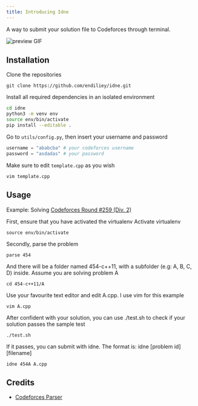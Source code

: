```yaml
---
title: Introducing Idne
---
```


A way to submit your solution file to Codeforces through terminal.

<!--truncate-->

![preview GIF](https://github.com/endiliey/idne/blob/master/preview.gif?raw=true)

## Installation

Clone the repositories
```
git clone https://github.com/endiliey/idne.git
```

Install all required dependencies in an isolated environment

```bash
cd idne
python3 -m venv env
source env/bin/activate
pip install --editable .
```

Go to `utils/config.py`, then insert your username and password
```python
username = "ababcba" # your codeforces username
password = "asdadas" # your password
```

Make sure to edit `template.cpp` as you wish
```
vim template.cpp
```


## Usage



Example: Solving [Codeforces Round #259 (Div. 2)](http://codeforces.com/contest/454)

First, ensure that you have activated the virtualenv
Activate virtualenv
```
source env/bin/activate
```

Secondly, parse the problem

```
parse 454
```

And there will be a folder named 454-c++11, with a subfolder (e.g: A, B, C, D) inside. Assume you are solving problem A
```
cd 454-c++11/A
```

Use your favourite text editor and edit A.cpp. I use vim for this example
```
vim A.cpp
```

After confident with your solution, you can use ./test.sh to check if your solution passes the sample test
```
./test.sh
```

If it passes, you can submit with idne. The format is: idne [problem id] [filename]
```
idne 454A A.cpp
```

## Credits

- [Codeforces Parser](https://github.com/johnathan79717/codeforces-parser)